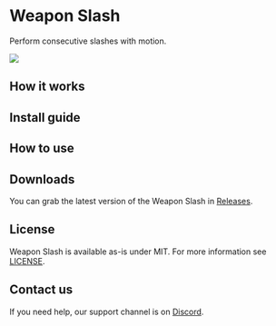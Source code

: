 <div>
  <h1>Weapon Slash</h1>
  <p>
     Perform consecutive slashes with motion.
  </p>
  <a href="https://github.com/VRLabs/Weapon-Slash/releases/latest">
    <img src="https://img.shields.io/badge/Unity-2019.4-green.svg?style=flat-square">
  </a>
  <br />
</div>

## How it works

## Install guide

## How to use

## Downloads

You can grab the latest version of the Weapon Slash in [Releases](https://github.com/VRLabs/Weapon-Slash/releases/latest).

## License

Weapon Slash is available as-is under MIT. For more information see [LICENSE](https://github.com/VRLabs/Weapon-Slash/blob/main/LICENSE).

## Contact us

If you need help, our support channel is on [Discord](https://discord.vrlabs.dev).

